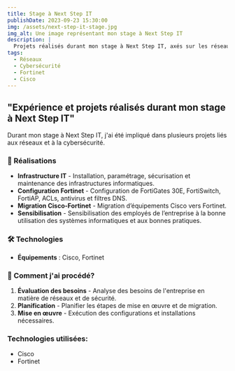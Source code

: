 ```yaml
---
title: Stage à Next Step IT
publishDate: 2023-09-23 15:30:00 
img: /assets/next-step-it-stage.jpg
img_alt: Une image représentant mon stage à Next Step IT
description: |
  Projets réalisés durant mon stage à Next Step IT, axés sur les réseaux et la cybersécurité.
tags:
  - Réseaux
  - Cybersécurité
  - Fortinet
  - Cisco
---
```


## "Expérience et projets réalisés durant mon stage à Next Step IT"

Durant mon stage à Next Step IT, j'ai été impliqué dans plusieurs projets liés aux réseaux et à la cybersécurité.

### 🚀 Réalisations

- **Infrastructure IT** - Installation, paramétrage, sécurisation et maintenance des infrastructures informatiques.
- **Configuration Fortinet** - Configuration de FortiGates 30E, FortiSwitch, FortiAP, ACLs, antivirus et filtres DNS.
- **Migration Cisco-Fortinet** - Migration d’équipements Cisco vers Fortinet.
- **Sensibilisation** - Sensibilisation des employés de l’entreprise à la bonne utilisation des systèmes informatiques et aux bonnes pratiques.

### 🛠 Technologies

- **Équipements** : Cisco, Fortinet

### 🔧 Comment j'ai procédé?

1. **Évaluation des besoins** - Analyse des besoins de l'entreprise en matière de réseaux et de sécurité.
2. **Planification** - Planifier les étapes de mise en œuvre et de migration.
3. **Mise en œuvre** - Exécution des configurations et installations nécessaires.

### Technologies utilisées:

- Cisco
- Fortinet
